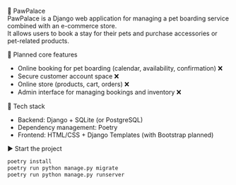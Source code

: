 🐾 PawPalace  
PawPalace is a Django web application for managing a pet boarding service combined with an e-commerce store.  
It allows users to book a stay for their pets and purchase accessories or pet-related products.

🧩 Planned core features  
- Online booking for pet boarding (calendar, availability, confirmation) ❌  
- Secure customer account space ❌  
- Online store (products, cart, orders) ❌  
- Admin interface for managing bookings and inventory ❌  

🚀 Tech stack  
- Backend: Django + SQLite (or PostgreSQL)  
- Dependency management: Poetry  
- Frontend: HTML/CSS + Django Templates (with Bootstrap planned)

▶️ Start the project  
```bash
poetry install  
poetry run python manage.py migrate  
poetry run python manage.py runserver  
